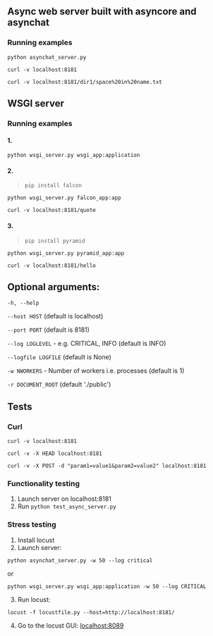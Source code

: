 ## Async web server built with asyncore and asynchat

### Running examples
```
python asynchat_server.py
```
```
curl -v localhost:8181
```
```
curl -v localhost:8181/dir1/space%20in%20name.txt
```

## WSGI server

### Running examples

#### 1.
```
python wsgi_server.py wsgi_app:application
```


#### 2.
> `pip install falcon`
```
python wsgi_server.py falcon_app:app
```
```
curl -v localhost:8181/quote
```

#### 3.
> `pip install pyramid`

```
python wsgi_server.py pyramid_app:app
```
```
curl -v localhost:8181/hello
```


## Optional arguments:
`-h, --help`

`--host HOST` (default is localhost)

`--port PORT` (default is 8181)

`--log LOGLEVEL` - e.g. CRITICAL, INFO (default is INFO)

`--logfile LOGFILE` (default is None)

`-w NWORKERS` - Number of workers i.e. processes (default is 1)

`-r DOCUMENT_ROOT` (default './public')

## Tests

### Curl

```
curl -v localhost:8181
```

```
curl -v -X HEAD localhost:8181 
```

```
curl -v -X POST -d "param1=value1&param2=value2" localhost:8181 
```



### Functionality testing
1. Launch server on localhost:8181
2. Run `python test_async_server.py`


### Stress testing
1. Install locust
2. Launch server:
```
python asynchat_server.py -w 50 --log critical
```
or

```
python wsgi_server.py wsgi_app:application -w 50 --log CRITICAL
```

3. Run locust:
```
locust -f locustfile.py --host=http://localhost:8181/
```
4. Go to the locust GUI: [localhost:8089](http://localhost:8089/)
